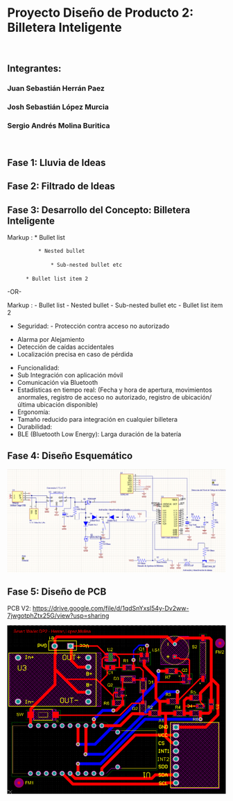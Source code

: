 
# Proyecto Diseño de Producto 2: Billetera Inteligente

<br />

## Integrantes:  

### Juan Sebastián Herrán Paez  

### Josh Sebastián López Murcia  

### Sergio Andrés Molina Buritica  

<br />

## Fase 1: Lluvia de Ideas 

## Fase 2: Filtrado de Ideas 

## Fase 3: Desarrollo del Concepto: Billetera Inteligente

 Markup : * Bullet list
 
              * Nested bullet
              
                  * Sub-nested bullet etc
                  
          * Bullet list item 2

-OR-

 Markup : - Bullet list
              - Nested bullet
                  - Sub-nested bullet etc
          - Bullet list item 2 
*	Seguridad: 
          -	Protección contra acceso no autorizado
-	Alarma por Alejamiento
-	Detección de caídas accidentales
-	Localización precisa en caso de pérdida

*	Funcionalidad: 
  *	Sub Integración con aplicación móvil
  *	Comunicación via Bluetooth
  *	Estadísticas en tiempo real: (Fecha y hora de apertura, movimientos anormales, registro de acceso no autorizado, registro de ubicación/última ubicación disponible)
*	Ergonomía: 
  *	Tamaño reducido para integración en cualquier billetera
*	Durabilidad:
  *	BLE (Bluetooth Low Energy): Larga duración de la batería


## Fase 4: Diseño Esquemático

![alt text](https://github.com/joshmessi10/DisenoProducto2-Herran-Lopez-Molina/blob/main/Images/Schematic.png?raw=true)

## Fase 5: Diseño de PCB

PCB V2: https://drive.google.com/file/d/1qdSnYxsl54y-Dv2ww-7jwgotphZtx25G/view?usp=sharing

![alt text](https://github.com/joshmessi10/DisenoProducto2-Herran-Lopez-Molina/blob/main/Images/PCB.png?raw=true)



